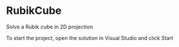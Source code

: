 # RubikCube
Solve a Rubik cube in 2D projection

To start the project, open the solution in Visual Studio and click Start
